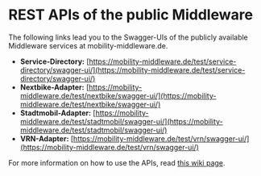 # REST APIs of the public Middleware

The following links lead you to the Swagger-UIs of the publicly available Middleware services at mobility-middleware.de.

- **Service-Directory:** [https://mobility-middleware.de/test/service-directory/swagger-ui/](https://mobility-middleware.de/test/service-directory/swagger-ui/)
- **Nextbike-Adapter:** [https://mobility-middleware.de/test/nextbike/swagger-ui/](https://mobility-middleware.de/test/nextbike/swagger-ui/)
- **Stadtmobil-Adapter:** [https://mobility-middleware.de/test/stadtmobil/swagger-ui/](https://mobility-middleware.de/test/stadtmobil/swagger-ui/)
- **VRN-Adapter:** [https://mobility-middleware.de/test/vrn/swagger-ui/](https://mobility-middleware.de/test/vrn/swagger-ui/)

For more information on how to use the APIs, read [this wiki page](Introduction-to-the-Middleware-REST-APIs.md).